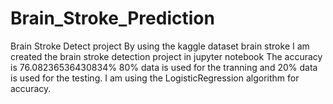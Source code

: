 # Brain_Stroke_Prediction
 Brain Stroke Detect project
 By using the kaggle dataset brain stroke I am created the brain stroke detection project in jupyter notebook
 The accuracy is 76.08236536430834%
 80% data is used for the tranning and 20% data is used for the testing.
 I am using the LogisticRegression algorithm for accuracy.
 
